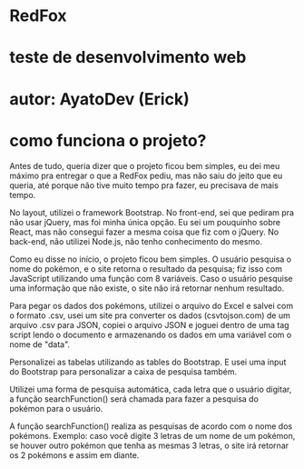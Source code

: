 # RedFox
# teste de desenvolvimento web

# autor: AyatoDev (Erick)

# como funciona o projeto?

  Antes de tudo, queria dizer que o projeto ficou bem simples, eu dei meu máximo pra entregar o que a RedFox pediu, mas não saiu do jeito que eu queria, até porque não tive muito tempo pra fazer, eu precisava de mais tempo.

  No layout, utilizei o framework Bootstrap.
  No front-end, sei que pediram pra não usar jQuery, mas foi minha única opção. Eu sei um pouquinho sobre React, mas não consegui fazer a mesma coisa que fiz com o jQuery.
  No back-end, não utilizei Node.js, não tenho conhecimento do mesmo.

  Como eu disse no início, o projeto ficou bem simples. O usuário pesquisa o nome do pokémon, e o site retorna o resultado da pesquisa; fiz isso com JavaScript utilizando uma função com 8 variáveis. Caso o usuário pesquise uma informação que não existe, o site não irá retornar nenhum resultado.

  Para pegar os dados dos pokémons, utilizei o arquivo do Excel e salvei com o formato .csv, usei um site pra converter os dados (csvtojson.com) de um arquivo .csv para JSON, copiei o arquivo JSON e joguei dentro de uma tag script lendo o documento e armazenando os dados em uma variável com o nome de "data".

  Personalizei as tabelas utilizando as tables do Bootstrap. E usei uma input do Bootstrap para personalizar a caixa de pesquisa também.

  Utilizei uma forma de pesquisa automática, cada letra que o usuário digitar, a função searchFunction() será chamada para fazer a pesquisa do pokémon para o usuário.

  A função searchFunction() realiza as pesquisas de acordo com o nome dos pokémons. Exemplo: caso você digite 3 letras de um nome de um pokémon, se houver outro pokémon que tenha as mesmas 3 letras, o site irá retornar os 2 pokémons e assim em diante.
